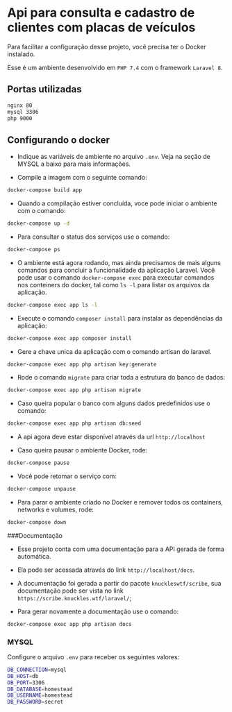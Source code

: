 # Api para consulta e cadastro de clientes com placas de veículos
Para facilitar a configuração desse projeto, você precisa ter o Docker instalado.

Esse é um ambiente desenvolvido em `PHP 7.4` com o framework `Laravel 8`.

## Portas utilizadas

```bash
nginx 80
mysql 3306
php 9000
```

## Configurando o docker

- Indique as variáveis de ambiente no arquivo `.env`. Veja na seção de MYSQL a baixo para mais informações.

- Compile a imagem com o seguinte comando:

```bash
docker-compose build app
```

- Quando a compilação estiver concluída, voce pode iniciar o ambiente com o comando:

```bash
docker-compose up -d
```

- Para consultar o status dos serviços use o comando:

```bash
docker-compose ps
```

- O ambiente está agora rodando, mas ainda precisamos de mais alguns comandos para concluir a funcionalidade da aplicação Laravel.
Você pode usar o comando `docker-compose exec` para executar comandos nos conteiners do docker, tal como `ls -l` para listar os arquivos da aplicação.
```bash
docker-compose exec app ls -l
```

- Execute o comando `composer install` para instalar as dependências da aplicação:

```bash
docker-compose exec app composer install
```

- Gere a chave unica da aplicação com o comando artisan do laravel.
```bash
docker-compose exec app php artisan key:generate
```

- Rode o comando `migrate` para criar toda a estrutura do banco de dados:
```sh
docker-compose exec app php artisan migrate
```


- Caso queira popular o banco com alguns dados predefinidos use o comando:
```sh
docker-compose exec app php artisan db:seed
```

- A api agora deve estar disponível através da url  `http://localhost`
  
- Caso queira pausar o ambiente Docker, rode:

```bash
docker-compose pause
```

- Você pode retomar o serviço com:

```bash
docker-compose unpause
```

- Para parar o ambiente criado no Docker e remover todos os  containers, networks e volumes, rode:

```bash
docker-compose down
```

###Documentação
- Esse projeto conta com uma documentação para a API gerada de forma automática.
- Ela pode ser acessada através do link  `http://localhost/docs`. 
- A documentação foi gerada a partir do pacote `knuckleswtf/scribe`, sua documentação pode ser vista no link `https://scribe.knuckles.wtf/laravel/`;
  

- Para gerar novamente a documentação use o comando: 
```bash
docker-compose exec app php artisan docs
```

### MYSQL

Configure o arquivo `.env` para receber os seguintes valores:

```bash
DB_CONNECTION=mysql
DB_HOST=db
DB_PORT=3306
DB_DATABASE=homestead
DB_USERNAME=homestead
DB_PASSWORD=secret
```
